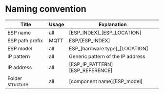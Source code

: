 # Naming convention

| Title             | Usage | Explanation                       |
|-------------------|-------|-----------------------------------|
| ESP name          | all   | [ESP_INDEX]_[ESP_LOCATION]        |
| ESP path prefix   | MQTT  | ESP/[ESP_INDEX]                   |
| ESP model         | all   | ESP_[hardware type]_[LOCATION]    |
| IP pattern        | all   | Generic pattern of the IP address |
| IP address        | all   | [ESP_IP_PATTERN][ESP_REFERENCE]   |
| Folder structure  | all   | [component name][ESP_model]       |
